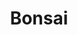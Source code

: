 ---
codehost: https://github.com/omc
linkedin: https://linkedin.com/company/2017822
logohandle: bonsaiio
sort: bonsai
title: Bonsai
twitter: https://x.com/bonsaisearch
website: https://bonsai.io/
---